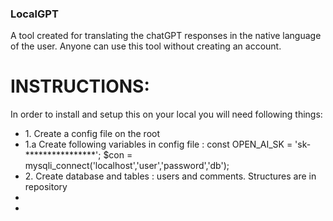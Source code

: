 <h3>LocalGPT</h3>
<p>A tool created for translating the chatGPT responses in the native language of the user. Anyone can use this tool without creating an account.</p>

<h1>INSTRUCTIONS:</h1>
In order to install and setup this on your local you will need following things:
<ul>
<li>1. Create a config file on the root</li>
<li>1.a Create following variables in config file : const OPEN_AI_SK = 'sk-****************';
$con = mysqli_connect('localhost','user','password','db');
</li>
<li>2. Create database and tables : users and comments. Structures are in repository</li>
<li></li>
<li></li>
</ul>